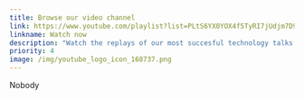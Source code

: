 ```yaml
---
title: Browse our video channel
link: https://www.youtube.com/playlist?list=PLtS6YX0YOX4f5TyRI7jUdjm7D9H4laNlF
linkname: Watch now
description: "Watch the replays of our most succesful technology talks "
priority: 4
image: /img/youtube_logo_icon_168737.png
---
```

Nobody